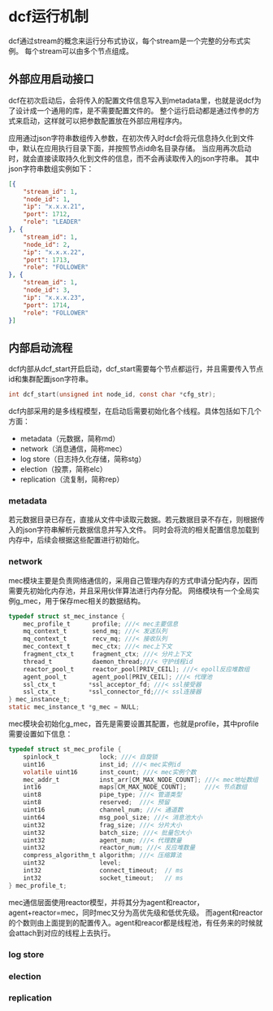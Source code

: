# dcf运行机制

dcf通过stream的概念来运行分布式协议，每个stream是一个完整的分布式实例。
每个stream可以由多个节点组成。

## 外部应用启动接口

dcf在初次启动后，会将传入的配置文件信息写入到metadata里，也就是说dcf为了设计成一个通用的库，是不需要配置文件的。
整个运行启动都是通过传参的方式来启动，这样就可以把参数配置放在外部应用程序内。

应用通过json字符串数组传入参数，在初次传入时dcf会将元信息持久化到文件中，默认在应用执行目录下面，并按照节点id命名目录存储。
当应用再次启动时，就会直接读取持久化到文件的信息，而不会再读取传入的json字符串。
其中json字符串数组实例如下：

```json
[{
	"stream_id": 1,
	"node_id": 1,
	"ip": "x.x.x.21",
	"port": 1712,
	"role": "LEADER"
}, {
	"stream_id": 1,
	"node_id": 2,
	"ip": "x.x.x.22",
	"port": 1713,
	"role": "FOLLOWER"
}, {
	"stream_id": 1,
	"node_id": 3,
	"ip": "x.x.x.23",
	"port": 1714,
	"role": "FOLLOWER"
}]

```

## 内部启动流程


dcf内部从dcf_start开启启动，dcf_start需要每个节点都运行，并且需要传入节点id和集群配置json字符串。

```c
int dcf_start(unsigned int node_id, const char *cfg_str);
```

dcf内部采用的是多线程模型，在启动后需要初始化各个线程。具体包括如下几个方面：

- metadata（元数据，简称md）
- network（消息通信，简称mec）
- log store（日志持久化存储，简称stg）
- election（投票，简称elc）
- replication（流复制，简称rep）

### metadata

若元数据目录已存在，直接从文件中读取元数据。若元数据目录不存在，则根据传入的json字符串解析元数据信息并写入文件。
同时会将流的相关配置信息加载到内存中，后续会根据这些配置进行初始化。

### network

mec模块主要是负责网络通信的，采用自己管理内存的方式申请分配内存，因而需要先初始化内存池，并且采用伙伴算法进行内存分配。
网络模块有一个全局实例g_mec，用于保存mec相关的数据结构。

```c
typedef struct st_mec_instance {
    mec_profile_t      profile; ///< mec主要信息
    mq_context_t       send_mq; ///< 发送队列
    mq_context_t       recv_mq; ///< 接收队列
    mec_context_t      mec_ctx; ///< mec上下文
    fragment_ctx_t     fragment_ctx; ///< 分片上下文
    thread_t           daemon_thread;///< 守护线程id
    reactor_pool_t     reactor_pool[PRIV_CEIL]; ///< epoll反应堆数组
    agent_pool_t       agent_pool[PRIV_CEIL]; ///< 代理池
    ssl_ctx_t         *ssl_acceptor_fd; ///< ssl接受器
    ssl_ctx_t         *ssl_connector_fd;///< ssl连接器
} mec_instance_t;
static mec_instance_t *g_mec = NULL;
```
mec模块会初始化g_mec，首先是需要设置其配置，也就是profile，其中profile需要设置如下信息：

```c
typedef struct st_mec_profile {
    spinlock_t           lock; ///< 自旋锁
    uint16               inst_id; ///< mec实例id
    volatile uint16      inst_count; ///< mec实例个数
    mec_addr_t           inst_arr[CM_MAX_NODE_COUNT]; ///< mec地址数组
    int16                maps[CM_MAX_NODE_COUNT];     ///< 节点数组
    uint8                pipe_type; ///< 管道类型
    uint8                reserved;  ///< 预留
    uint16               channel_num; ///< 通道数
    uint64               msg_pool_size; ///< 消息池大小
    uint32               frag_size; ///< 分片大小
    uint32               batch_size; ///< 批量包大小
    uint32               agent_num; ///< 代理数量
    uint32               reactor_num; ///< 反应堆数量
    compress_algorithm_t algorithm; ///< 压缩算法
    uint32               level;  
    int32                connect_timeout;  // ms
    int32                socket_timeout;   // ms
} mec_profile_t;
```

mec通信层面使用reactor模型，并将其分为agent和reactor，agent+reactor=mec，同时mec又分为高优先级和低优先级。
而agent和reactor的个数则由上面提到的配置传入。agent和reacor都是线程池，有任务来的时候就会attach到对应的线程上去执行。


### log store

### election

### replication
